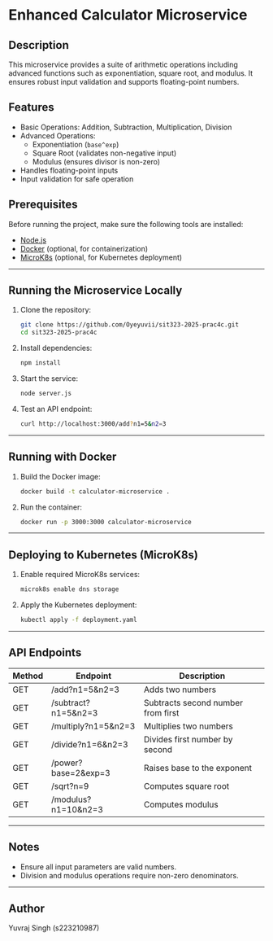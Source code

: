 # Enhanced Calculator Microservice

## Description
This microservice provides a suite of arithmetic operations including advanced functions such as exponentiation, square root, and modulus. It ensures robust input validation and supports floating-point numbers.

## Features
- Basic Operations: Addition, Subtraction, Multiplication, Division
- Advanced Operations:
  - Exponentiation (`base^exp`)
  - Square Root (validates non-negative input)
  - Modulus (ensures divisor is non-zero)
- Handles floating-point inputs
- Input validation for safe operation

## Prerequisites
Before running the project, make sure the following tools are installed:
- [Node.js](https://nodejs.org/)
- [Docker](https://www.docker.com/) (optional, for containerization)
- [MicroK8s](https://microk8s.io/) (optional, for Kubernetes deployment)

---

## Running the Microservice Locally

1. Clone the repository:
   ```sh
   git clone https://github.com/Oyeyuvii/sit323-2025-prac4c.git
   cd sit323-2025-prac4c
   ```

2. Install dependencies:
   ```sh
   npm install
   ```

3. Start the service:
   ```sh
   node server.js
   ```

4. Test an API endpoint:
   ```sh
   curl http://localhost:3000/add?n1=5&n2=3
   ```

---

## Running with Docker

1. Build the Docker image:
   ```sh
   docker build -t calculator-microservice .
   ```

2. Run the container:
   ```sh
   docker run -p 3000:3000 calculator-microservice
   ```

---

## Deploying to Kubernetes (MicroK8s)

1. Enable required MicroK8s services:
   ```sh
   microk8s enable dns storage
   ```

2. Apply the Kubernetes deployment:
   ```sh
   kubectl apply -f deployment.yaml
   ```

---

## API Endpoints

| Method | Endpoint                        | Description                          |
|--------|----------------------------------|--------------------------------------|
| GET    | /add?n1=5&n2=3                  | Adds two numbers                     |
| GET    | /subtract?n1=5&n2=3             | Subtracts second number from first  |
| GET    | /multiply?n1=5&n2=3             | Multiplies two numbers               |
| GET    | /divide?n1=6&n2=3               | Divides first number by second       |
| GET    | /power?base=2&exp=3             | Raises base to the exponent          |
| GET    | /sqrt?n=9                       | Computes square root                 |
| GET    | /modulus?n1=10&n2=3             | Computes modulus                     |

---

## Notes
- Ensure all input parameters are valid numbers.
- Division and modulus operations require non-zero denominators.

---

## Author
Yuvraj Singh (s223210987)
